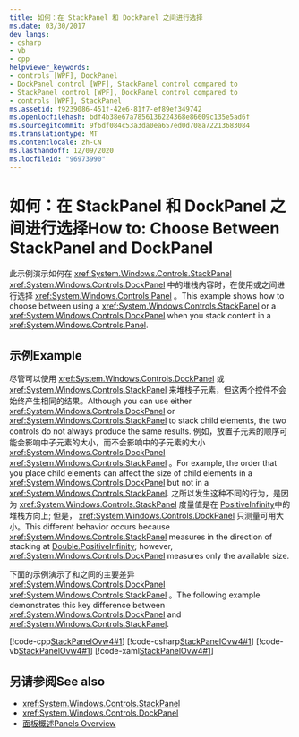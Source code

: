 ```yaml
---
title: 如何：在 StackPanel 和 DockPanel 之间进行选择
ms.date: 03/30/2017
dev_langs:
- csharp
- vb
- cpp
helpviewer_keywords:
- controls [WPF], DockPanel
- DockPanel control [WPF], StackPanel control compared to
- StackPanel control [WPF], DockPanel control compared to
- controls [WPF], StackPanel
ms.assetid: f9239086-451f-42e6-81f7-ef89ef349742
ms.openlocfilehash: bdf4b38e67a7856136224368e86609c135e5ad6f
ms.sourcegitcommit: 9f6df084c53a3da0ea657ed0d708a72213683084
ms.translationtype: MT
ms.contentlocale: zh-CN
ms.lasthandoff: 12/09/2020
ms.locfileid: "96973990"
---
```

# <a name="how-to-choose-between-stackpanel-and-dockpanel"></a><span data-ttu-id="eeacf-102">如何：在 StackPanel 和 DockPanel 之间进行选择</span><span class="sxs-lookup"><span data-stu-id="eeacf-102">How to: Choose Between StackPanel and DockPanel</span></span>
<span data-ttu-id="eeacf-103">此示例演示如何在 <xref:System.Windows.Controls.StackPanel> <xref:System.Windows.Controls.DockPanel> 中的堆栈内容时，在使用或之间进行选择 <xref:System.Windows.Controls.Panel> 。</span><span class="sxs-lookup"><span data-stu-id="eeacf-103">This example shows how to choose between using a <xref:System.Windows.Controls.StackPanel> or a <xref:System.Windows.Controls.DockPanel> when you stack content in a <xref:System.Windows.Controls.Panel>.</span></span>

## <a name="example"></a><span data-ttu-id="eeacf-104">示例</span><span class="sxs-lookup"><span data-stu-id="eeacf-104">Example</span></span>
 <span data-ttu-id="eeacf-105">尽管可以使用 <xref:System.Windows.Controls.DockPanel> 或 <xref:System.Windows.Controls.StackPanel> 来堆栈子元素，但这两个控件不会始终产生相同的结果。</span><span class="sxs-lookup"><span data-stu-id="eeacf-105">Although you can use either <xref:System.Windows.Controls.DockPanel> or <xref:System.Windows.Controls.StackPanel> to stack child elements, the two controls do not always produce the same results.</span></span> <span data-ttu-id="eeacf-106">例如，放置子元素的顺序可能会影响中子元素的大小，而不会影响中的子元素的大小 <xref:System.Windows.Controls.DockPanel> <xref:System.Windows.Controls.StackPanel> 。</span><span class="sxs-lookup"><span data-stu-id="eeacf-106">For example, the order that you place child elements can affect the size of child elements in a <xref:System.Windows.Controls.DockPanel> but not in a <xref:System.Windows.Controls.StackPanel>.</span></span> <span data-ttu-id="eeacf-107">之所以发生这种不同的行为，是因为 <xref:System.Windows.Controls.StackPanel> 度量值是在 [PositiveInfinity](xref:System.Double.PositiveInfinity)中的堆栈方向上; 但是， <xref:System.Windows.Controls.DockPanel> 只测量可用大小。</span><span class="sxs-lookup"><span data-stu-id="eeacf-107">This different behavior occurs because <xref:System.Windows.Controls.StackPanel> measures in the direction of stacking at [Double.PositiveInfinity](xref:System.Double.PositiveInfinity); however, <xref:System.Windows.Controls.DockPanel> measures only the available size.</span></span>

 <span data-ttu-id="eeacf-108">下面的示例演示了和之间的主要差异 <xref:System.Windows.Controls.DockPanel> <xref:System.Windows.Controls.StackPanel> 。</span><span class="sxs-lookup"><span data-stu-id="eeacf-108">The following example demonstrates this key difference between <xref:System.Windows.Controls.DockPanel> and <xref:System.Windows.Controls.StackPanel>.</span></span>

 [!code-cpp[StackPanelOvw4#1](~/samples/snippets/cpp/VS_Snippets_Wpf/StackPanelOvw4/CPP/StackPanel_Ovw_Sample4.cpp#1)]
 [!code-csharp[StackPanelOvw4#1](~/samples/snippets/csharp/VS_Snippets_Wpf/StackPanelOvw4/CSharp/StackPanel_Ovw_Sample4.cs#1)]
 [!code-vb[StackPanelOvw4#1](~/samples/snippets/visualbasic/VS_Snippets_Wpf/StackPanelOvw4/VisualBasic/StackPanelSamp.vb#1)]
 [!code-xaml[StackPanelOvw4#1](~/samples/snippets/xaml/VS_Snippets_Wpf/StackPanelOvw4/XAML/default.xaml#1)]

## <a name="see-also"></a><span data-ttu-id="eeacf-109">另请参阅</span><span class="sxs-lookup"><span data-stu-id="eeacf-109">See also</span></span>

- <xref:System.Windows.Controls.StackPanel>
- <xref:System.Windows.Controls.DockPanel>
- [<span data-ttu-id="eeacf-110">面板概述</span><span class="sxs-lookup"><span data-stu-id="eeacf-110">Panels Overview</span></span>](panels-overview.md)
